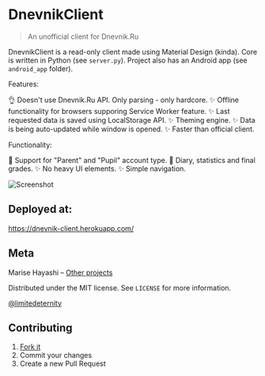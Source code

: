 # DnevnikClient
> An unofficial client for Dnevnik.Ru

DnevnikClient is a read-only client made using Material Design (kinda). Core is written
in Python (see `server.py`). Project also has an Android app (see `android_app` folder).

Features:

👌 Doesn't use Dnevnik.Ru API. Only parsing - only hardcore.
✨ Offline functionality for browsers supporing Service Worker feature.
✨ Last requested data is saved using LocalStorage API.
✨ Theming engine.
✨ Data is being auto-updated while window is opened.
✨ Faster than official client.

Functionality:

💪 Support for "Parent" and "Pupil" account type.
🌚 Diary, statistics and final grades.
✨ No heavy UI elements.
✨ Simple navigation.

![Screenshot](http://i97.fastpic.ru/big/2017/1123/e4/f4f23b8131d81c93b943e0631fa5d8e4.png)

## Deployed at:

https://dnevnik-client.herokuapp.com/

## Meta

Marise Hayashi – [Other projects](https://limitedeternity.github.io/)

Distributed under the MIT license. See ``LICENSE`` for more information.

[@limitedeternity](https://github.com/limitedeternity)

## Contributing

1. [Fork it](https://github.com/limitedeternity/dnevnik-client/fork)
2. Commit your changes
3. Create a new Pull Request
